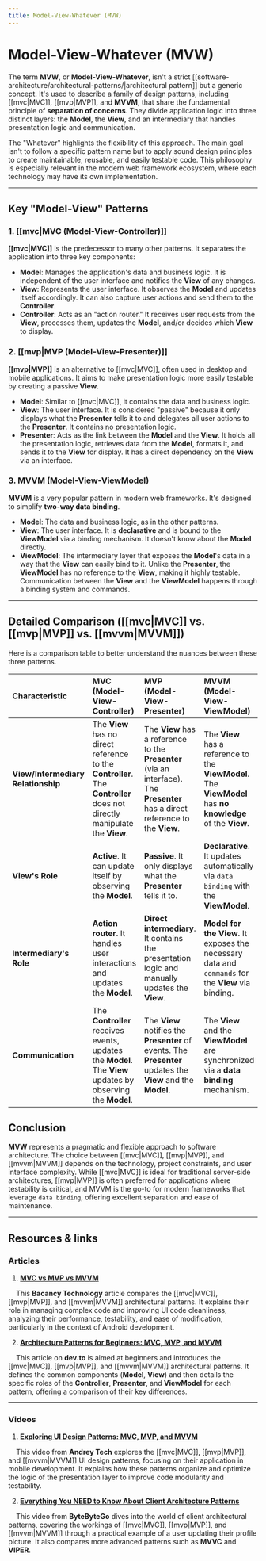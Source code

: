 ```yaml
---
title: Model-View-Whatever (MVW)
---
```

# Model-View-Whatever (MVW)

The term **MVW**, or **Model-View-Whatever**, isn't a strict [[software-architecture/architectural-patterns/|architectural pattern]] but a generic concept. It's used to describe a family of design patterns, including [[mvc|MVC]], [[mvp|MVP]], and **MVVM**, that share the fundamental principle of **separation of concerns**. They divide application logic into three distinct layers: the **Model**, the **View**, and an intermediary that handles presentation logic and communication.

The "Whatever" highlights the flexibility of this approach. The main goal isn't to follow a specific pattern name but to apply sound design principles to create maintainable, reusable, and easily testable code. This philosophy is especially relevant in the modern web framework ecosystem, where each technology may have its own implementation.

---

## Key "Model-View" Patterns

### 1. [[mvc|MVC (Model-View-Controller)]]
**[[mvc|MVC]]** is the predecessor to many other patterns. It separates the application into three key components:
* **Model**: Manages the application's data and business logic. It is independent of the user interface and notifies the **View** of any changes.
* **View**: Represents the user interface. It observes the **Model** and updates itself accordingly. It can also capture user actions and send them to the **Controller**.
* **Controller**: Acts as an "action router." It receives user requests from the **View**, processes them, updates the **Model**, and/or decides which **View** to display.

### 2. [[mvp|MVP (Model-View-Presenter)]]
**[[mvp|MVP]]** is an alternative to [[mvc|MVC]], often used in desktop and mobile applications. It aims to make presentation logic more easily testable by creating a passive **View**.
* **Model**: Similar to [[mvc|MVC]], it contains the data and business logic.
* **View**: The user interface. It is considered "passive" because it only displays what the **Presenter** tells it to and delegates all user actions to the **Presenter**. It contains no presentation logic.
* **Presenter**: Acts as the link between the **Model** and the **View**. It holds all the presentation logic, retrieves data from the **Model**, formats it, and sends it to the **View** for display. It has a direct dependency on the **View** via an interface.

### 3. MVVM (Model-View-ViewModel)
**MVVM** is a very popular pattern in modern web frameworks. It's designed to simplify **two-way data binding**.
* **Model**: The data and business logic, as in the other patterns.
* **View**: The user interface. It is **declarative** and is bound to the **ViewModel** via a binding mechanism. It doesn't know about the **Model** directly.
* **ViewModel**: The intermediary layer that exposes the **Model**'s data in a way that the **View** can easily bind to it. Unlike the **Presenter**, the **ViewModel** has no reference to the **View**, making it highly testable. Communication between the **View** and the **ViewModel** happens through a binding system and commands.

---

## Detailed Comparison ([[mvc|MVC]] vs. [[mvp|MVP]] vs. [[mvvm|MVVM]])

Here is a comparison table to better understand the nuances between these three patterns.

| Characteristic | MVC (Model-View-Controller) | MVP (Model-View-Presenter) | MVVM (Model-View-ViewModel) |
| :--- | :--- | :--- | :--- |
| **View/Intermediary Relationship** | The **View** has no direct reference to the **Controller**. The **Controller** does not directly manipulate the **View**. | The **View** has a reference to the **Presenter** (via an interface). The **Presenter** has a direct reference to the **View**. | The **View** has a reference to the **ViewModel**. The **ViewModel** has **no knowledge** of the **View**. |
| **View's Role** | **Active**. It can update itself by observing the **Model**. | **Passive**. It only displays what the **Presenter** tells it to. | **Declarative**. It updates automatically via `data binding` with the **ViewModel**. |
| **Intermediary's Role** | **Action router**. It handles user interactions and updates the **Model**. | **Direct intermediary**. It contains the presentation logic and manually updates the **View**. | **Model for the View**. It exposes the necessary data and `commands` for the **View** via binding. |
| **Communication** | The **Controller** receives events, updates the **Model**. The **View** updates by observing the **Model**. | The **View** notifies the **Presenter** of events. The **Presenter** updates the **View** and the **Model**. | The **View** and the **ViewModel** are synchronized via a **data binding** mechanism. |

## Conclusion

**MVW** represents a pragmatic and flexible approach to software architecture. The choice between [[mvc|MVC]], [[mvp|MVP]], and [[mvvm|MVVM]] depends on the technology, project constraints, and user interface complexity. While [[mvc|MVC]] is ideal for traditional server-side architectures, [[mvp|MVP]] is often preferred for applications where testability is critical, and MVVM is the go-to for modern frameworks that leverage `data binding`, offering excellent separation and ease of maintenance.

---

## **Resources & links**

### **Articles**

1.  **[MVC vs MVP vs MVVM](https://www.bacancytechnology.com/blog/mvc-vs-mvp-vs-mvvm)**

    This **Bacancy Technology** article compares the [[mvc|MVC]], [[mvp|MVP]], and [[mvvm|MVVM]] architectural patterns. It explains their role in managing complex code and improving UI code cleanliness, analyzing their performance, testability, and ease of modification, particularly in the context of Android development.

2.  **[Architecture Patterns for Beginners: MVC, MVP, and MVVM](https://dev.to/chiragagg5k/architecture-patterns-for-beginners-mvc-mvp-and-mvvm-2pe7)**

    This article on **dev.to** is aimed at beginners and introduces the [[mvc|MVC]], [[mvp|MVP]], and [[mvvm|MVVM]] architectural patterns. It defines the common components (**Model**, **View**) and then details the specific roles of the **Controller**, **Presenter**, and **ViewModel** for each pattern, offering a comparison of their key differences.

---

### **Videos**

1.  **[Exploring UI Design Patterns: MVC, MVP, and MVVM](https://www.youtube.com/watch?v=tm_paZsPsrI)**

    This video from **Andrey Tech** explores the [[mvc|MVC]], [[mvp|MVP]], and [[mvvm|MVVM]] UI design patterns, focusing on their application in mobile development. It explains how these patterns organize and optimize the logic of the presentation layer to improve code modularity and testability.

2.  **[Everything You NEED to Know About Client Architecture Patterns](https://www.youtube.com/watch?v=I5c7fBgvkNY)**

    This video from **ByteByteGo** dives into the world of client architectural patterns, covering the workings of [[mvc|MVC]], [[mvp|MVP]], and [[mvvm|MVVM]] through a practical example of a user updating their profile picture. It also compares more advanced patterns such as **MVVC** and **VIPER**.